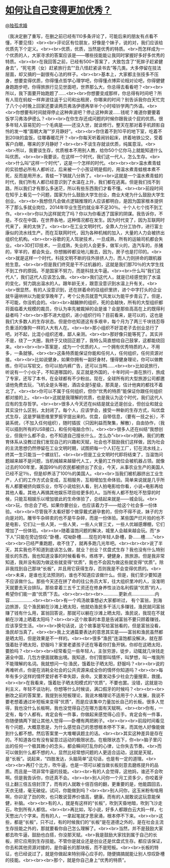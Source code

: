 
#  [如何让自己变得更加优秀？](https://zhihu.com/questions/27712663)



[@独孤求婚](https://zhihu.com/people/2dff380a72f4693d9ee12e994bc41a1b)

（我决定删了重写，在删之前已经有110多条评论了，可能后来的朋友有点看不懂，不要见怪）&lt;br&gt;&lt;br&gt;评论区有位朋友，好像是个妹子，说的对，我们应该给优质先下个定义。&lt;br&gt;&lt;br&gt;优质，优质，当然是优秀的特质。&lt;br&gt;而怎样成为一个优质的人，大家寻求的答案应该是——哪些技能能让我同时掌握好多好多优秀的特质。&lt;br&gt;&lt;br&gt;在我回答之前，已经有500+答案了，大致包含了“死胖子赶紧健身去”，“死宅男（女）赶紧旅行去”“丑八怪赶紧读书去”等几类。大多停留在技法层面，却又搞的一副很有心法的样子。&lt;br&gt;&lt;br&gt;基本上，大家都主张技多不压身，想要变得优质，你得懂点哲学心理学吧，你得懂点博弈论相对论吧，你得健健身跑跑步吧，你得旅旅行见见世面吧，世界那么大，你总得去看看吧？&lt;br&gt;&lt;br&gt;所以，我下面要开始跑题了……&lt;br&gt;&lt;br&gt;你想要变成那样，你总得有时间吧？所有人现在蚂蚁一样奔波往返于公司和出租房，你哪来的时间？别告诉我你白天忙完了八个小时晚上回家还要读两页弗洛伊德再举半个小时哑铃学两门外语。&lt;br&gt;&lt;br&gt;你想要有时间就得停止这种奔波吧？停止这种奔波……钱呢？难道你要要着饭学习弗洛伊德么？&lt;br&gt;&lt;br&gt;在你生存还成问题的时候你跟我谈个屁的优质。很多年轻人容易犯的一个毛病是——还没入世，就谈修行。整天在那对着手机顾影自怜的发一堆“面朝大海”“岁月静好”。&lt;br&gt;&lt;br&gt;你住着不到10平的地下室，吃着不到20块的盒饭，往哪春暖花开？&lt;br&gt;你每天听着闹铃起床，挤着地铁公交，受着客户白眼，哪来的岁月静好？&lt;br&gt;&lt;br&gt;不谈生存就谈优质，纯属意淫。&lt;br&gt;&lt;br&gt;所以，我要谈生存，优质根本不用别人教，给你50个亿你马上就能知道什么叫优质。&lt;br&gt;&lt;br&gt;我要谈，在这样一个时代，我们这一代人，怎么生存。&lt;br&gt;&lt;br&gt;什么叫“这样一个时代”，这是一个怎样的时代。&lt;br&gt;&lt;br&gt;&lt;br&gt;温水煮青蛙的实验想必所有人都听过，后来被一个小孩证明是假的，用温水煮青蛙根本煮不死，反而是用开水，青蛙一下锅就八分熟了。&lt;br&gt;&lt;br&gt;这就是一个温水煮青蛙的时代，我们所有人都已经意识到了水温在上升，我们都在逃离。但是我们找不到路，所以我们才有那么多迷茫，所以有些东西我们才看不懂。&lt;br&gt;&lt;br&gt;前段时间在知乎上看见一个问题，国家为什么鼓励大学生创业，商业大佬为什么鼓励大学生创业。&lt;br&gt;&lt;br&gt;我想但凡会做点逻辑推理的人应该都明白，是因为国家根本提供不了那么多就业岗位，2014年毕业生签约就业率不足30％。十个人七个找不到工作。&lt;br&gt;&lt;br&gt;你以为这样就完了吗？你以为你看透了国家的阴谋。我告诉你，不是。不仅在中国，在世界各地，这种情况都在发生。因为时代变了，因为互联网时代来了，来的太快了。&lt;br&gt;&lt;br&gt;在工业文明时代，全靠人力分工协作，进行富士康似的流水线生产。而在互联网时代，因为各种机械的加入，大量的人力会被挤出组织化机构。&lt;br&gt;&lt;br&gt;谷歌的无人驾驶技术，一旦成熟，所有的运输司机都会失业。&lt;br&gt;3D打印技术，一旦成熟，失业的人会更多，做军火的，造汽车的，杀猪的，宰羊的，都会失业。你想搬砖都没地儿搬去，因为，房子也是打印的。&lt;br&gt;&lt;br&gt;就是这样一个时代，科技文明不断的往外排挤人力，而人力则拼命的跟机器抢生意。&lt;br&gt;&lt;br&gt;但是我们终究是干不过机器的，这就是我们那70％的大学生找不到工作的原因。不是国家不努力，而是科技太牛逼。&lt;br&gt;&lt;br&gt;什么叫“我们这代人”，我们这代人应该怎么做。&lt;br&gt;&lt;br&gt;我们这代人，就是已经感觉到了水温的变化，努力跳出温水的人。跟年龄无关，跟意没意识到水温上升有关。&lt;br&gt;&lt;br&gt;很显然，有的人没意识到，还在拼着命的往组织里挤，进个中字打头的企业就牛逼哄哄以为能安享晚年了，考个公务员就意气风发以为能平步青云了。但是，不可能，你没机会的。&lt;br&gt;&lt;br&gt;越臃肿的组织，死的会越快，所有的大型组织都将面临着大规模的裁员，你认为率先被裁掉的会是谁？会是那些高高在上的既得利益者吗？&lt;br&gt;&lt;br&gt;那不进大组织，进小组织行吗？目前看来，是可以的，这也是我们大多数人的生存状态。但是你也知道这有多艰辛，每个月为了两三千块钱忍辱负重活的像狗一样的人大有人在。&lt;br&gt;&lt;br&gt;那小组织不好混老子去创业总行了吧。对不起，比混小组织还难，鄙人亲测。&lt;br&gt;&lt;br&gt;那好像只能等死了。其实并不是，绕了一大圈，我终于又绕回正题了，我特么简直想给自己鼓掌，这都能绕回来。&lt;br&gt;&lt;br&gt;&lt;br&gt;答案是，成为一个优质的人，一个拥有优秀特质的人，不用多，一条就够。&lt;br&gt;&lt;br&gt;这条特质能保证你能和任何人，任何组织，任何资源对接。&lt;br&gt;&lt;br&gt;比如说健身，如果你拥有一副好身材，懂得健身理论，你可以做教练，你可以写软文，你可以拍内裤广告，还可以当鸭……&lt;br&gt;&lt;br&gt;比如说旅行，听说有一个小伙子，不知道哪国的，反正就是外国的，十年时间一直在旅行，旅成了专家，还写了本书，在全球都有不少粉丝。现在，全球所有的大型旅游公司都邀请他免费去玩，飞机全是头等舱，酒店全是5星级，那真是，估计他爽的都找不着北了。&lt;br&gt;&lt;br&gt;你可以不属于任何组织，但你“优秀的特质”能保证你跟任何组织都对接的上。&lt;br&gt;&lt;br&gt;这就是我理解的优质，也是我认为这个时代，我们这代人应有的生存哲学。&lt;br&gt;&lt;br&gt;很多人今天还在纠结是就业还是创业，但创业和就业其实没什么区别，太封闭了。每个人，应该学会，接受一种新的生存方式，叫优盘式生存，这是罗辑思维里罗振宇提出来的。优盘，自带信息，（要有一技之长），不装系统，（不加入任何组织），随时插拔（只因利益而聚集，解散），自由协作，（我可以插到所有的USB接口，和任何电脑合作）。&lt;br&gt;&lt;br&gt;很多人还在纠结“我想创业，但我什么都不会，也不知道自己擅长什么，怎么办”&lt;br&gt;&lt;br&gt;的确，我们的教育体系从没教过我们发现自己的兴趣和天赋，社会也不鼓励我们这样做，因为社会的主流思想仍然停留在工业文明时期，试图把每一个人钉在工厂，钉在流水线上，终其一生只能当一个螺丝钉。&lt;br&gt;&lt;br&gt;但是工业文明时代即将结束了，当温饱问题越来越不是问题，当机械越来越替代人工，大量的工作岗位会被机器占领。就像过去的100年里，美国99％的农民都被挤出了农业，今天，从事农业生产的美国人已经不足1％，但是却养活了100％的美国人。&lt;br&gt;&lt;br&gt;当我们被机器挤出工业生产，人们的工作方式会变成，互相服务，互相增加生命体验。简单来说就是几乎所有人都要被挤向娱乐业，你写小说给别人看，别人拍电影给你看，小说+电影再给其他人看。其他人再搞其他娱乐项目给更多的人。当所有人都不愁吃不愁穿的时候，只能互相娱乐以增加彼此的生命体验了，总结起来就是——城会玩。&lt;br&gt;&lt;br&gt;玩，你总会了吧。如果你要创业，也应该着力于——给这个社会多一份体验。&lt;br&gt;&lt;br&gt;尽管我不太看好那个做穿戴式避孕套的，但你不得不说，妹子的方向是对的。雕爷牛杂碎卖的也不是牛杂碎，而是一份体验。某些国产烂片拍的也不是电影，它们让一些人哭，一些人笑，一些人火冒三丈，一些人优越感爆棚，它们增加了一份体验。&lt;br&gt;&lt;br&gt;随着温饱问题的解决，城里人会越来越会玩。而“乡下人”只能在旁边惊叹:“卧槽，哎呦卧槽……现在的年轻人卧槽，卧……槽……”&lt;br&gt;&lt;br&gt;&lt;br&gt;已经严重跑题，收不住了，就再多跑几光年吧。&lt;br&gt;&lt;br&gt;&lt;br&gt;说了半天，其实我也不知道到底该怎么做，就业？创业？优盘式生存？我也没有什么特别擅长的东西，我也知道没事的时候看看书，练练字，健健身，旅旅游。但是我非常知道，我并没有因为做这些就变得“优质”，我也不会因为做这些就变得“优质”。除非我找到自己那块“长板”，并且用它获得生存，否则我是不会变得优质的。&lt;br&gt;&lt;br&gt;未来，是谁也无法预测的，谁也不知道应该做什么。但是，我们至少要知道不应该做什么。那些今天还在拼了命的往公务员大军，往大组织里冲的人，没准明天就要去天台排队。那些拿着三五千工资还在修身养性淡泊名利假装“优质”的人，希望你们能一直“优质”下去。&lt;br&gt;&lt;br&gt;&lt;br&gt;&lt;br&gt;…………更新点………………内容………………&lt;br&gt;&lt;br&gt;&lt;br&gt;有一个鸡汤故事想必大家都听过， 有个富翁，到海边旅游，见个渔民躺在沙滩上晒太阳，他就劝渔民多干活儿多赚钱，渔民就问富翁赚了钱有什么用，富翁回答说，那就可以躺在沙滩上晒太阳，渔民说，我现在不就躺在沙滩上晒着太阳吗？&lt;br&gt;&lt;br&gt;这个故事的本意是告诫富翁不要只顾着赚钱，应该享受生活。&lt;br&gt;&lt;br&gt;换句话说，这个故事是写给富翁看的，但是富翁没看，渔民却当真了。&lt;br&gt;&lt;br&gt;我上文通篇要表达的意思其实是——富翁和渔民虽然都是晒太阳，但是效果是不一样的。&lt;br&gt;&lt;br&gt;很多“渔民”连温饱都没解决，就在那饿着肚子晒太阳，舒服吗？家里老婆孩子还在等着你打鱼开锅，你却在这晒太阳，要脸吗？&lt;br&gt;&lt;br&gt;&lt;br&gt;经常看见一些年轻人，主张穷游，徒步，动辄就几块钱走遍全中国，几包方便面就敢出境。我知道，你们管那叫情怀，叫梦想，叫一堆我所不能理解的名词。我就想问一句:渔民，饿着肚子晒太阳，舒服吗？&lt;br&gt;&lt;br&gt;说的再难听点，你是在消耗全社会的公共资源来成全你的情怀你知道吗？&lt;br&gt;&lt;br&gt;每年有多少这样的情怀爱好者不幸失踪，丧命。又要发动多少社会力量搜索，救援。&lt;br&gt;&lt;br&gt;在我看来，饿着肚子晒太阳模式的“优质”，不要也罢。没错，这就是功利主义，年轻不谈功利，你想等什么时候谈，满口假牙的时候吗？&lt;br&gt;&lt;br&gt;&lt;br&gt;删改之前的答案里，我提到长短板理论，我说木桶理论不适用于个人发展，我说不要老想着通过补短板来变得“优质”，而是应该集中力量加长自己的长板。很多人觉得，我也没什么长板啊，我也没觉得自己在哪方面有天赋啊。&lt;br&gt;&lt;br&gt;你有，一定有，每个人都有。肯定会有一件事，你做起来感觉得心应手。肯定会有一件事，你随便搞两下就让其他人觉得——卧槽有两把刷子。&lt;br&gt;&lt;br&gt;&lt;br&gt;前段时间看见有个问题，大概意思是，为什么感觉自己的思想根本停不下来，而其他人好像能做到什么都不想。然后答案里一大堆嘲讽题主的话。&lt;br&gt;&lt;br&gt;其实这种差异是存在的。不知道各位有没有留意过运动的极限状态。在极限状态下，你&lt;br&gt;脑子里闪出的任何一个极其微小的念头，都会瞬间打乱你的心律，让你失去节奏。&lt;br&gt;而可以做到什么都不想的人，显然比经常想问题的人更适合运动，这就是天赋，是“长板”。说起来，“四肢发达，头脑简单”这句话，也是有一定的道理。&lt;br&gt;&lt;br&gt;&lt;br&gt;再打个比方，吹牛逼，也是一项可以被当做长板刻意去磨练提升的品质。而且是一项非常牛逼的技能。&lt;br&gt;&lt;br&gt;有的人会觉得，这他妈，谁还不会吹啊。但是我告诉你，你还真不会。&lt;br&gt;&lt;br&gt;别人问你一个月工资多少，你咬着牙往上翻三倍五倍封顶了，而有的人就敢十倍百倍的翻，更重要的是，他能圆回去，天衣无缝，毫无破绽。试问，你能做到吗？&lt;br&gt;&lt;br&gt;别人问你，这玉米粉有啥用啊，你卯足了劲的吹，也只敢说营养价值高，健康。而有的人就敢说这玩意能保健，补脑。&lt;br&gt;&lt;br&gt;有的人，就是有这样的“长板”，吹到天昏地暗，吹到飞沙走石，吹到所有人都信。&lt;br&gt;&lt;br&gt;再比如，写小说，好多人都跟白云大妈一样，七天憋出六个字来。而有的人，一拿起笔就才思泉涌，根本停不下来。&lt;br&gt;&lt;br&gt;这些，都是“长板”，只不过，有的时候我们的“长板”是在道德之外的，是在社会主流生存技能之外的，那就要看你自己怎么理解了。&lt;br&gt;&lt;br&gt;当然，并不是鼓励大家都去吹牛逼，鼓励也白搭，你没那天赋。&lt;br&gt;我是鼓励大家找到属于自己的长板，把它应用到生存技能。不管你是就业还是创业还是优盘式生存。都应该保证，你去和其他资源对接的，是你最长的那块板，而不是短板。&lt;br&gt;&lt;br&gt;长板的特征，也已经说过了，就是你做起来特别得心应手的，随便搞搞就能让别人惊叹卧槽的技能。&lt;br&gt;&lt;br&gt;&lt;br&gt;那个，就是你自己身上“优秀的特质”。